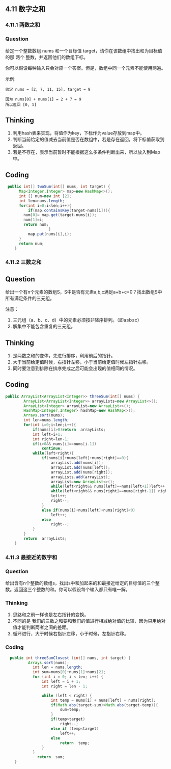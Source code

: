 ## 4.11 数字之和

### 4.11.1 两数之和

### Question

给定一个整数数组 nums 和一个目标值 target，请你在该数组中找出和为目标值的那 两个 整数，并返回他们的数组下标。

你可以假设每种输入只会对应一个答案。但是，数组中同一个元素不能使用两遍。

示例:

```text
给定 nums = [2, 7, 11, 15], target = 9

因为 nums[0] + nums[1] = 2 + 7 = 9
所以返回 [0, 1]
```

## Thinking

1. 利用hash表来实现，将值作为key，下标作为value存放到map中。
2. 判断当前给定的值减去当前值是否在数组中，若是存在返回，将下标值获取到返回。
3. 若是不存在，表示当前暂时不能根据这么多条件判断出来，所以放入到Map中。

## Coding

```java
 public int[] twoSum(int[] nums, int target) {
      Map<Integer,Integer> map=new HashMap<>();
      int [] num=new int [2];
      int len=nums.length;
      for(int i=0;i<len;i++){
          if(map.containsKey(target-nums[i])){
        num[0]= map.get(target-nums[i]);
        num[1]=i;
        return num; 
                   }
          map.put(nums[i],i);
      }
      return num;
    }
```





### 4.11.2 三数之和

## Question

给出一个有n个元素的数组S，S中是否有元素a,b,c满足a+b+c=0？找出数组S中所有满足条件的三元组。

注意：

1. 三元组（a、b、c、d）中的元素必须按非降序排列。（即a≤b≤c）
2. 解集中不能包含重复的三元组。

## Thinking

1. 是两数之和的变体，先进行排序，利用前后的指针。
2. 大于当前给定值时候，右指针左移，小于当前给定值时候左指针右移。
3. 同时要注意到排除在排序完成之后可能会出现的值相同的情况。

## Coding

```java
public ArrayList<ArrayList<Integer>> threeSum(int[] nums) {
        ArrayList<ArrayList<Integer>> arrayLists=new ArrayList<>();
        ArrayList<Integer> arrayList=new ArrayList<>();
        HashMap<Integer,Integer> hashMap=new HashMap<>();
        Arrays.sort(nums);
        int len=nums.length;
        for(int i=0;i<len;i++){
            if(nums[i]>0)return  arrayLists;
            int left=i+1;
            int right=len-1;
            if(i>0&& nums[i]==nums[i-1])
                continue;
            while(left<right){
                if(nums[i]+nums[left]+nums[right]==0){
                    arrayList.add(nums[i]);
                    arrayList.add(nums[left]);
                    arrayList.add(nums[right]);
                    arrayLists.add(arrayList);
                    arrayList=new ArrayList<>();
                    while(left<right&& nums[left]==nums[left+1])left++;
                    while(left<right&& nums[right]==nums[right-1]) right--;
                    left++;
                    right--;
                }
                else if(nums[i]+nums[left]+nums[right]<0)
                    left++;
                else
                    right--;
            }
        }
        return  arrayLists;
    }
```



### 4.11.3 最接近的数字和



### Question

给出含有n个整数的数组s，找出s中和加起来的和最接近给定的目标值的三个整数。返回这三个整数的和。你可以假设每个输入都只有唯一解。



### Thinking

1. 思路和之前一样也是左右指针的变换。
2. 不同的是 我们的三数之和要和我们的值进行相减绝对值的比较，因为只用绝对值才能判断两者之间的差距。
3. 循环进行，大于时候右指针左移，小于时候，左指针右移。

### Coding

```java
  public int threeSumClosest (int[] nums, int target) {
          Arrays.sort(nums);
            int len = nums.length;
            int sum=nums[0]+nums[1]+nums[2];
            for (int i = 0; i < len; i++) {
                int left = i + 1;
                int right = len - 1;

                while (left < right) {
                    int temp = nums[i] + nums[left] + nums[right];
                    if(Math.abs(target-sum)>Math.abs(target-temp)){
                        sum=temp;
                    }
                    if(temp>target)
                        right--;
                    else if (temp<target)
                        left++;
                    else
                        return  temp;
                }
            }
              return  sum;
    }
```

